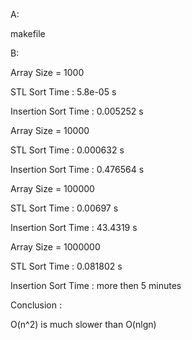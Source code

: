 A:

makefile



B:

Array Size = 1000

STL Sort Time : 5.8e-05 s

Insertion Sort Time : 0.005252 s


Array Size = 10000

STL Sort Time : 0.000632 s

Insertion Sort Time : 0.476564 s


Array Size = 100000

STL Sort Time : 0.00697 s

Insertion Sort Time : 43.4319 s


Array Size = 1000000

STL Sort Time : 0.081802 s

Insertion Sort Time : more then 5 minutes


Conclusion :

O(n^2) is much slower than O(nlgn)
